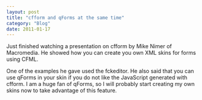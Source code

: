 ```yaml
---
layout: post
title: "cfform and qForms at the same time"
category: "Blog"
date: 2011-01-17
---
```



Just finished watching a presentation on cfform by Mike Nimer of Macromedia. He showed how you can create you own XML skins for forms using CFML.

One of the examples he gave used the fckeditor. He also said that you can use qForms in your skin if you do not like the JavaScript generated with cfform. I am a huge fan of qForms, so I will probably start creating my own skins now to take advantage of this feature.
